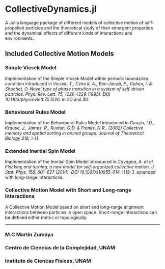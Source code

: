 # CollectiveDynamics.jl

A Julia language package of different models of collective motion of self-propelled particles and the theoretical study of their emergent properties and the dynamical effects of different kinds of interactions and environments.

## Included Collective Motion Models 

### Simple Vicsek Model
Implementation of the Simple Vicsek Model within periodic boundaries condition introduced in *Vicsek, T., Cziro ́k, A., Ben-Jacob, E., Cohen, I. & Shochet, O. Novel type of phase transition in a system of self-driven particles. Phys. Rev. Lett. 75, 1226–1229 (1995). DOI 10.1103/physrevlett.75.1226.* in 2D and 3D

### Behavioural Rules Model
Implementation of the Behavioural Rules Model introduced in *Couzin, I.D., Krause, J., James, R., Ruxton, G.D. & Franks, N.R., (2002) Collective memory and spatial sorting in animal groups. Journal of Theoretical Biology 218, 1-11.*

### Extended Inertial Spin Model
Implementation of the Inertial Spin Model introduced in *Cavagna, A. et al. Flocking and turning: a new model for self-organized collective motion. J. Stat. Phys. 158, 601–627 (2014). DOI 10.1007/s10955-014-1119-3.* extended with long-range interactions.

### Collective Motion Model with Short and Long-range Interactions
A Collective Motion Model based on short and long-range alignment interactions between particles in open space. Short-range interactions can be defined either metric or topologically.

---

### M.C Martin Zumaya
### Centro de Ciencias de la Complejidad, UNAM
### Instituto de Ciencas Físicas, UNAM
